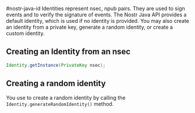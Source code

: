 #nostr-java-id
Identities represent nsec, npub pairs. They are used to sign events and to verify the signature of events. The Nostr Java API provides a default identity, which is used if no identity is provided. You may also create an identity from a private key, generate a random identity, or create a custom identity.

## Creating an Identity from an nsec
```java
Identity.getInstance(PrivateKey nsec);
```

## Creating a random identity
You use to create a random identity by calling the ```Identity.generateRandomIdentity()``` method.
